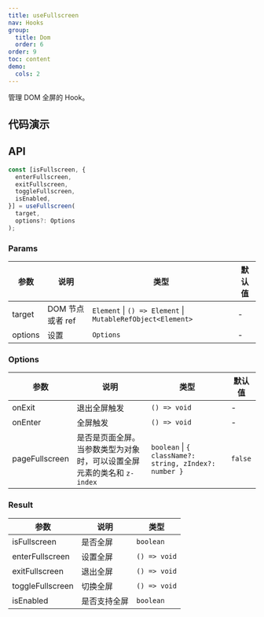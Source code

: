 ```yaml
---
title: useFullscreen
nav: Hooks
group:
  title: Dom
  order: 6
order: 9
toc: content
demo:
  cols: 2
---
```


管理 DOM 全屏的 Hook。

## 代码演示

<!-- prettier-ignore -->
<code src="./demo/demo1.tsx"></code>
<code src="./demo/demo2.tsx"></code>
<code src="./demo/demo3.tsx"></code>
<code src="./demo/demo4.tsx"></code>

## API

```typescript
const [isFullscreen, {
  enterFullscreen,
  exitFullscreen,
  toggleFullscreen,
  isEnabled,
}] = useFullscreen(
  target,
  options?: Options
);
```

### Params

| 参数 | 说明 | 类型 | 默认值 |
| --- | --- | --- | --- |
| target | DOM 节点或者 ref | `Element` \| `() => Element` \| `MutableRefObject<Element>` | - |
| options | 设置 | `Options` | - |

### Options

| 参数 | 说明 | 类型 | 默认值 |
| --- | --- | --- | --- |
| onExit | 退出全屏触发 | `() => void` | - |
| onEnter | 全屏触发 | `() => void` | - |
| pageFullscreen | 是否是页面全屏。当参数类型为对象时，可以设置全屏元素的类名和 `z-index` | `boolean` \| `{ className?: string, zIndex?: number }` | `false` |

### Result

| 参数             | 说明         | 类型         |
| ---------------- | ------------ | ------------ |
| isFullscreen     | 是否全屏     | `boolean`    |
| enterFullscreen  | 设置全屏     | `() => void` |
| exitFullscreen   | 退出全屏     | `() => void` |
| toggleFullscreen | 切换全屏     | `() => void` |
| isEnabled        | 是否支持全屏 | `boolean`    |
